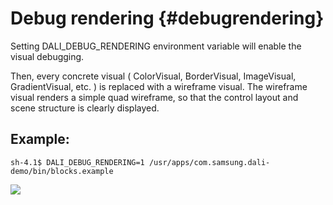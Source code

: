 <!--
/**-->

# Debug rendering {#debugrendering}

Setting DALI_DEBUG_RENDERING environment variable will enable the visual debugging.

Then, every concrete visual ( ColorVisual, BorderVisual, ImageVisual, GradientVisual, etc. ) is replaced with a wireframe visual.
The wireframe visual renders a simple quad wireframe, so that the control layout and scene structure is clearly displayed.

## Example:
~~~{.bash}
sh-4.1$ DALI_DEBUG_RENDERING=1 /usr/apps/com.samsung.dali-demo/bin/blocks.example
~~~

![ ](debug-blocks.png)


